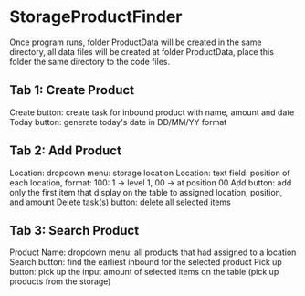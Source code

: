 # StorageProductFinder

Once program runs, folder ProductData will be created in the same directory, all data files will be created at folder ProductData, place this folder the same directory to the code files.

## Tab 1: Create Product
Create button: create task for inbound product with name, amount and date
Today button: generate today's date in DD/MM/YY format

## Tab 2: Add Product
Location: dropdown menu: storage location
Location: text field: position of each location, format: 100: 1 -> level 1, 00 -> at position 00
Add button: add only the first item that display on the table to assigned location, position, and amount
Delete task(s) button: delete all selected items

## Tab 3: Search Product
Product Name: dropdown menu: all products that had assigned to a location
Search button: find the earliest inbound for the selected product
Pick up button: pick up the input amount of selected items on the table (pick up products from the storage)